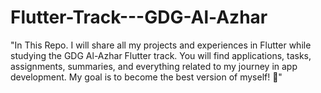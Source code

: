 # Flutter-Track---GDG-Al-Azhar
"In This Repo.
I will share all my projects and experiences in Flutter while studying the GDG Al-Azhar Flutter track. You will find applications, tasks, assignments, summaries, and everything related to my journey in app development.
My goal is to become the best version of myself! 🚀" 
